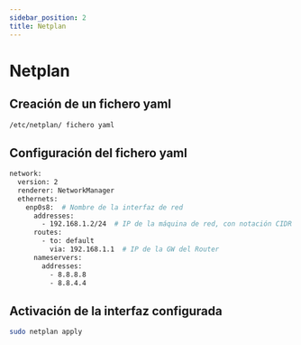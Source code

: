 ```yaml
---
sidebar_position: 2
title: Netplan
---
```


# Netplan
## Creación de un fichero yaml
```bash
/etc/netplan/ fichero yaml
```
## Configuración del fichero yaml

```bash
network:
  version: 2
  renderer: NetworkManager
  ethernets:
    enp0s8:  # Nombre de la interfaz de red
      addresses:
        - 192.168.1.2/24  # IP de la máquina de red, con notación CIDR
      routes:
        - to: default
          via: 192.168.1.1  # IP de la GW del Router
      nameservers:
        addresses:
          - 8.8.8.8
          - 8.8.4.4
```

## Activación de la interfaz configurada
```bash
sudo netplan apply
```